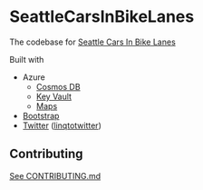 # SeattleCarsInBikeLanes

The codebase for [Seattle Cars In Bike Lanes](https://seattle.carinbikelane.com)

Built with

- Azure
  - [Cosmos DB](https://learn.microsoft.com/en-us/azure/cosmos-db/)
  - [Key Vault](https://learn.microsoft.com/en-us/azure/key-vault/)
  - [Maps](https://learn.microsoft.com/en-us/azure/azure-maps/)
- [Bootstrap](https://getbootstrap.com/)
- [Twitter](https://developer.twitter.com) ([linqtotwitter](https://github.com/JoeMayo/LinqToTwitter))

## Contributing

[See CONTRIBUTING.md](./CONTRIBUTING.md)
